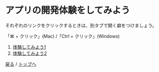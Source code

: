 # アプリの開発体験をしてみよう
それぞれのリンクをクリックするときは、別タブで開く癖をつけましょう。

「⌘ + クリック」(Mac) /「Ctrl + クリック」(Windows)

1. [体験してみよう1](https://dotinstall.com/lessons/bbs_php_v2)
1. [体験してみよう2](https://meideru.com/archives/1415)


[戻る](/web_application/index.md) /
[トップへ](/README.md)